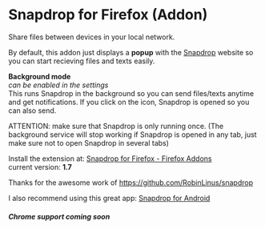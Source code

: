 # Snapdrop for Firefox (Addon)
Share files between devices in your local network.

By default, this addon just displays a <b>popup</b> with the <a href="https://Snapdrop.net/" target="_blank">Snapdrop</a> website so you can start recieving files and texts easily.

<b>Background mode</b>
<br>
<i>can be enabled in the settings</i>
<br>
This runs Snapdrop in the background so you can send files/texts anytime and get notifications. If you click on the icon, Snapdrop is opened so you can also send.

ATTENTION:
make sure that Snapdrop is only running once.
(The background service will stop working if Snapdrop is opened in any tab, just make sure not to open Snapdrop in several tabs)

Install the extension at: <a href="https://addons.mozilla.org/de/firefox/addon/snapdrop-for-firefox/" target="_blank">Snapdrop for Firefox - Firefox Addons</a>
<br>current version: <b>1.7</b>

Thanks for the awesome work of https://github.com/RobinLinus/snapdrop

I also recommend using this great app: <a href="https://github.com/fm-sys/snapdrop-android" target="_blank">Snapdrop for Android</a>

#### <i>Chrome support coming soon</i>
